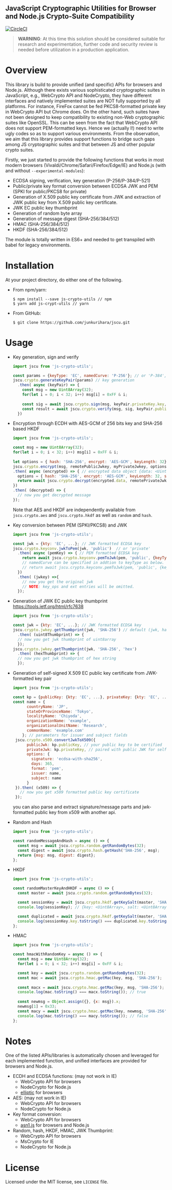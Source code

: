 JavaScript Cryptographic Utilities for Browser and Node.js Crypto-Suite Compatibility
--
[![CircleCI](https://circleci.com/gh/junkurihara/jscu.svg?style=svg)](https://circleci.com/gh/junkurihara/jscu)

> **WARNING**: At this time this solution should be considered suitable for research and experimentation, further code and security review is needed before utilization in a production application.

# Overview
This library is build to provide unified (and specific) APIs for browsers and Node.js. Although there exists various sophisticated cryptographic suites in JavaScript, e.g., WebCrypto API and NodeCrypto, they have different interfaces and natively implemented suites are NOT fully supported by all platforms. For instance, FireFox cannot be fed PKCS8-formatted private key in WebCrypto API but Chrome does. On the other hand, such suites have not been designed to keep compatibility to existing non-Web cryptographic suites like OpenSSL. This can be seen from the fact that WebCrypto API does not support PEM-formatted keys. Hence we (actually I!) need to write ugly codes so as to support various environments. From the observation, we aim that this library provides support functions to bridge such gaps among JS cryptographic suites and that between JS and other popular crypto suites.

Firstly, we just started to provide the following functions that works in most modern browsers (Vivaldi/Chrome/Safari/Firefox/Edge/IE) and Node.js (with and without `--experimental-modules`):
- ECDSA signing, verification, key generation (P-256/P-384/P-521)
- Public/private key format conversion between ECDSA JWK and PEM (SPKI for public/PKCS8 for private)
- Generation of X.509 public key certificate from JWK and extraction of JWK public key from X.509 public key certificate.
- JWK EC public key thumbprint 
- Generation of random byte array
- Generation of message digest (SHA-256/384/512)
- HMAC (SHA-256/384/512)
- HKDF (SHA-256/384/512)

The module is totally written in ES6+ and needed to get transpiled with babel for legacy environments.

# Installation
At your project directory, do either one of the following.

- From npm/yarn:
  
  ```shell
  $ npm install --save js-crypto-utils // npm
  $ yarn add js-crypt-utils // yarn
  ```
  
- From GitHub:
  ```shell
  $ git clone https://github.com/junkurihara/jscu.git
  ``` 

# Usage

- Key generation, sign and verify
  ```javascript
  import jscu from 'js-crypto-utils';
  
  const params = {keyType: 'EC', namedCurve: 'P-256'}; // or 'P-384', 'P-521'
  jscu.crypto.generateKeyPair(params) // key generation
    .then( async (keyPair) => {  
      const msg = new Uint8Array(32);
      for(let i = 0; i < 32; i++) msg[i] = 0xFF & i;
      
      const sig = await jscu.crypto.sign(msg, keyPair.privateKey.key, {name: 'SHA-256'}); // uint8array
      const result = await jscu.crypto.verify(msg, sig, keyPair.publicKey.key, {name: 'SHA-256'}); // true or false
    })
  ```

- Encryption through ECDH with AES-GCM of 256 bits key and SHA-256 based HKDF
  ```javascript
  import jscu from 'js-crypto-utils';

  const msg = new Uint8Array(32);
  for(let i = 0; i < 32; i++) msg[i] = 0xFF & i;
      
  let options = { hash: 'SHA-256', encrypt: 'AES-GCM', keyLength: 32};
  jscu.crypto.encrypt(msg, remotePublicJwkey, myPrivateJwkey, options)
  .then( async (encrypted) => { // encrypted data object {data: <Uint8Array>, salt: <Uint8Array>, iv: <Uint8Array>}
    options = { hash: 'SHA-256', encrypt: 'AES-GCM', keyLength: 32, salt: encrypted.salt, iv: encrypted.iv };
    return await jscu.crypto.decrypt(encrypted.data, remotePrivateJwkey, myPublicJwkey, options);
  })
  .then( (decrypted) => {
    // now you get decrypted message
  });
  ```
  Note that AES and HKDF are independently available from `jscu.crypto.aes` and `jscu.crypto.hkdf` as well as `random` and `hash`.
  
- Key conversion between PEM (SPKI/PKCS8) and JWK
  ```javascript
  import jscu from 'js-crypto-utils';
  
  const jwk = {kty: 'EC', ...}; // JWK formatted ECDSA key
  jscu.crypto.keyconv.jwkToPem(jwk, 'public')  // or 'private'
    .then( async (pemKey) => { // PEM formatted ECDSA key  
      return await jscu.crypto.keyconv.pemToJwk(pem, 'public', {keyType: 'EC'}); // or 'private'
      // namedCurve can be specified in addtion to keyType as below. Then native WebCryptoAPI will be used.
      // return await jscu.crypto.keyconv.pemToJwk(pem, 'public', {keyType: 'EC', namedCurve: 'P-256'});
    })
    .then( (jwkey) =>{
      // now you get the original jwk
      // NOTE: key_ops and ext entries will be omitted.
    });
  ```
- Generation of JWK EC public key thumbprint https://tools.ietf.org/html/rfc7638
  ```javascript
  import jscu from 'js-crypto-utils';  

  const jwk = {kty: 'EC', ...}; // JWK formatted ECDSA key
  jscu.crypto.jwkey.getThumbprint(jwk, 'SHA-256') // default (jwk, hash='SHA-256', output='array')
    .then( (uint8Thumbprint) => {
    // now you get jwk thumbprint of uint8array
    });
  jscu.crypto.jwkey.getThumbprint(jwk, 'SHA-256', 'hex')
    .then( (hexThumbprint) => {
    // now you get jwk thumbprint of hex string
    });
  ```
  
- Generation of self-signed X.509 EC public key certificate from JWK-formatted key pair
  ```javascript
  import jscu from 'js-crypto-utils';  

  const kp = {publicKey: {kty: 'EC', ...}, privateKey: {kty: 'EC', ...}}; // JWK formatted ECDSA key pair
  const name = {
        countryName: 'JP',
        stateOrProvinceName: 'Tokyo',
        localityName: 'Chiyoda',
        organizationName: 'example',
        organizationalUnitName: 'Research',
        commonName: 'example.com'
      }; // parameters for issuer and subject fields
   jscu.crypto.x509.convertJwkToX509({
        publicJwk: kp.publicKey, // your public key to be certified
        privateJwk: kp.privateKey, // paired with public JWK for self certified public key
        options: {
          signature: 'ecdsa-with-sha256',
          days: 365,
          format: 'pem',
          issuer: name,
          subject: name
        }
   }).then( (x509) => {
     // now you get x509 formatted public key certificate
   });
  ```
  you can also parse and extract signature/message parts and jwk-formatted public key from x509 with another api.

- Random and Hash
  ```javascript
  import jscu from 'js-crypto-utils';

  const randomMessageAndHash = async () => {
    const msg = await jscu.crypto.random.getRandomBytes(32);
    const digest = await jscu.crypto.hash.getHash('SHA-256', msg);
    return {msg: msg, digest: digest};
  };
  ```

- HKDF
  ```javascript
  import jscu from 'js-crypto-utils';

  const randomMasterKeyAndHKDF = async () => {
    const master = await jscu.crypto.random.getRandomBytes(32);
  
    const sessionKey = await jscu.crypto.hkdf.getKeySalt(master, 'SHA-256', 64, '', null); // with automatic random salt generation
    console.log(sessionKey); // {key: <Uint8Array>, salt: <Uint8Array>}
  
    const duplicated = await jscu.crypto.hkdf.getKeySalt(master, 'SHA-256', 64, '', sessionKey.salt); // with externally-generated salt
    console.log(sessionKey.key.toString() === duplicated.key.toString()); // true
  };
  ```
  
- HMAC
  ```javascript
  import jscu from 'js-crypto-utils';
  
  const hmacWithRandomKey = async () => {
    const msg = new Uint8Array(32);
    for(let i = 0; i < 32; i++) msg[i] = 0xFF & i;
  
    const key = await jscu.crypto.random.getRandomBytes(32);
    const mac = await jscu.crypto.hmac.getMac(key, msg, 'SHA-256');  
    
    const macx = await jscu.crypto.hmac.getMac(key, msg, 'SHA-256');
    console.log(mac.toString() === macx.toString()); // true
      
    const newmsg = Object.assign({}, {x: msg}).x;
    newmsg[1] = 0x33;
    const macy = await jscu.crypto.hmac.getMac(key, newmsg, 'SHA-256');
    console.log(mac.toString() === macy.toString()); // false
  };
  ```
  
# Notes
One of the listed APIs/libraries is automatically chosen and leveraged for each implemented function, and unified interfaces are provided for browsers and Node.js.

- ECDH and ECDSA functions: (may not work in IE)
  * WebCrypto API for browsers
  * NodeCrypto for Node.js 
  * [elliptic](https://github.com/indutny/elliptic) for browsers
- AES: (may not work in IE)
  * WebCrypto API for browsers
  * NodeCrypto for Node.js
- Key format conversion:
  * WebCrypto API for browsers
  * [asn1.js](https://github.com/indutny/asn1.js) for browsers and Node.js
- Random, hash, HKDF, HMAC, JWK Thumbprint:
  * WebCrypto API for browsers
  * MsCrypto for IE
  * NodeCrypto for Node.js

# License
Licensed under the MIT license, see `LICENSE` file.